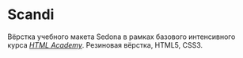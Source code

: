 # Scandi

Вёрстка учебного макета Sedona в рамках базового интенсивного курса <i>[HTML Academy](https://htmlacademy.ru/study)</i>. Резиновая вёрстка, HTML5, CSS3.
